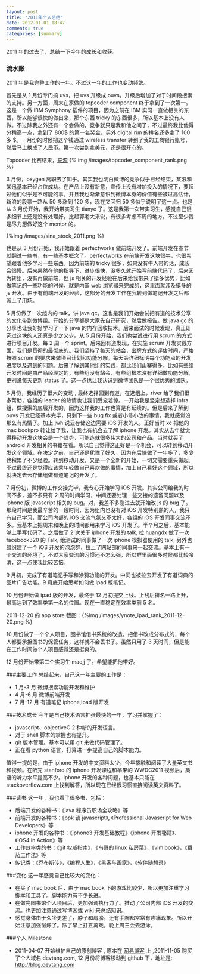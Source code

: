 ```yaml
---
layout: post
title: "2011年个人总结"
date: 2012-01-01 18:47
comments: true
categories: [summary]
---
```


2011 年的过去了，总结一下今年的成长和收获。

### 流水账

2011 年是我完整工作的一年。不过这一年的工作也变动频繁。

首先是从 1 月份专门搞 uvs，把 uvs 升级成 ouvs。升级后增加了对于时间段搜索的支持。另一方面，周末在家做的 topcoder component 终于拿到了一次第一。这是一个做 IBM Symphony 插件的项目，因为之前在 IBM 实习一直做相关的东西，所以能够很快的做出来，那个东西 tricky 的东西很多，所以基本上没有人做。不过除我之外还有一个会做的，竞争就只是我和他之间了，不过最终我比他得分稍高一点，拿到了 800$ 的第一名奖金，另外 digital run 的排名还多拿了 100 多 $。一月份的时候把这个钱通过 wireless
transfer 转到了我的工商银行账号，然后马上换成了人民币。第一次尝到拿美元，还是很开心的。

<!--more-->

Topcoder 比赛结果，[来源](http://community.topcoder.com/tc?module=CompContestDetails&pj=30014856)
{% img /images/topcoder_component_rank.png %}

3 月份，oxygen 离职去了知乎。其实我也明白微博的竞争似乎已经结束，某浪和某迅基本已经占位成功。在产品上没有新意，宣传上没有增加投入的情况下，要超过他们似乎是不可能的事。并且我也渐渐意识到微博本身的价值有些被过高估计，新浪的股票一路从 50 多涨到 120 多，现在又回归 50 多似乎说明了这一点。也是从 3 月份开始，我开始带实习生 tianye 了。这是我第一次带实习生，感觉自己很多细节上还是没有处理好，比起郭老大来说，有很多考虑不周的地方。不过至少我是尽力想做好这个 mentor 的。

{%img /images/sina_stock_2011.png %}

也是从 3 月份开始，我开始跟着 perfectworks 做前端开发了。前端开发在春节就翻过一些书，有一些基本概念了。perfectworks 在前端开发这块很牛，也很希望跟着他多学习一些东西。因为前端的 tricky 很多，如果没有牛人带的话，成长会很慢。后来果然在他的指导下，进步很快，没多久就开始写前端代码了，后来因为转组，没有再做前端，但 js 相关的开发经验在后来给我带来了挺多优势，比如做笔记的一些功能的时候，就是内嵌 web 浏览器来完成的，这里面就涉及挺多的 js 开发。由于有前端开发的经验，这部分的开发工作在我转到做笔记开发之后都派上了用场。

5 月份做了一次组内的 talk，讲 java gc。这也是我们开始尝试把有道的技术分享的文化带到微博组。开始的分享都是大家先自己研究，然后做报告。做 java
gc 的分享也让我好好学习了一下 java 的内存回收技术。后来面试的时候发现，真正研究过这块的人还真是少之又少。从 5 月份开始，我们也尝试进行用 scrum 的方式进行项目开发。每 2 周一个 sprint。后来回有道发现，在实施 scrum 开发实践方面，我们是贯彻的最彻底的。我们坚持了每天的站会，出牌方式的评估时间，严格按照 scrum 的要求来做项目计划和功能分解。每天会详细标明每个功能点的开发进度以及遇到的问题。后来了解到其他组的实践，都比我们山寨得多，比如有些组开发时间是由产品经理定的，有些组没有站会，有些组根本没有详细做功能分解，更别说每天更新 status 了。这一点也让我认识到微博团队是一个很优秀的团队。

6 月份，我经历了很大的变动 , 最终选择回到有道，在选组上，river 给了我们很多帮助，各组的 leader 的热情也让我们受宠若惊。一开始我是坚定想选择 infra 组，做搜索的底层开发的，因为这样我的工作也算是有延续的。但是后来了解到 ouvs 开发已经基本完毕，只剩下一些 bug fix 或者小修小改的事情，我就感觉没那么有热情了。加上 jwh 说云存储这边需要 iOS 开发的人。正好当时 xc 把他的 mac bookpro 转让给了我，让我也有机会去了解 iphone 开发。其实从去年就觉得移动开发这块会是一个趋势，可能造就很多伟大的公司和产品。当时就买了 android 开发相关的书籍在看。所以自己觉得这正好是一个机会，可以转到移动开发这个领域。在决定之前，自己还是犹豫了好久，因为在后端做了一年多了，多少也积累了不少经验。转到移动开发，又是一个全新的开始，一切又需要重头做起。不过最终还是觉得应该乘年轻做自己喜欢做的事情，加上自己看好这个领域，所以就决定去云存储组做有道笔记的开发了。

7 月份初，微博的工作交接完毕，我专心开始学习 iOS 开发。其实公司给我的时间不多，差不多只有 2 周的时间学习，中间还要处理一些交接的遗留问题以及 iphone 版 javascript 相关的 bug。对，我差不多刚进去就开始改 js 的 bug 了。那段时间是我最辛苦的一段时间，因为组内也没有对 iOS 开发特别熟的人，我只有自己学习，而公司内部的 iOS 交流气氛又不太好，各组的 iOS 开发同事交流不多。我基本上把周末和晚上的时间都用来学习 iOS 开发了。半个月之后，基本能够上手写代码了。之后做了 2 次关于 iphone 开发的 talk, 拉 huangdx 做了一次 facebook320 的 Talk, 给测试的同事做了一次 iphone 模拟器使用的 talk, 另外也组织建了一个 iOS 开发的泡泡群，拉上了网站部的同事来一起交流。基本上有一个交流的环境了，不过大家交流的习惯还不怎么强，所以群里面很多时候都比较冷清，这一点使我比较苦恼。

9 月初，完成了有道笔记手写和涂鸦功能的开发。中间也被拉去开发了有道词典的图片广告功能。9 月底开始思考如何做 ipad 版笔记。

10 月份开始做 ipad 版的开发，最终于 12 月初提交上线。上线后排名一路上升，最高达到了效率类第一名的位置。现在一直稳定在效率类前 5 名。

2011-12-20 的 app store 截图：{%img /images/ynote_ipad_rank_2011-12-20.png %}

10 月份做了一个个人项目，图书馆借书系统的改造。把借书改成分布式的，每个人都要承担图书的保管任务，这样就不会丢书了。虽然只用了 3 天时间，但是能在工作时间做个人项目感觉还是挺爽的。

12 月份开始带第二个实习生 maojj 了。希望能把他带好。

###主要工作
总结起来，自己这一年主要的工作是：

 * 1 月-3 月 微博搜索功能开发和维护
 * 4 月-6 月 微博前端开发
 * 7 月-12 月 有道笔记 iphone,ipad 版开发

###技术成长
今年是自己技术语言扩张最快的一年，学习并掌握了：

* javascript、objectiveC 2 种新的开发语言。
* 对于 shell 脚本的掌握也有提升。
* git 版本管理。基本可以用 git 来做代码管理了。
* 正在看 python 语言，打算进一步提高自己的脚本能力。

值得一提的是，由于 iphone 开发的中文资料太少，今年接触和阅读了大量英文书和视频。在听完 stanford 的 iphone 开发课程和苹果的 WWDC2011 视频后，英语的听力水平提高不少。iphone 开发的各种问题，也基本只能在 stackoverflow.com 上找到解答，所以现在已经很习惯直接阅读英文资料了。

###读书
这一年，我也看了很多书，包括：

* 后端开发的各种书：《java 程序员职场全攻略》等
* 前端开发的各种书：《ppk 谈 javascript》, 《Professional Javascript for Web Developers》等
* iphone 开发的各种书：《iphone3 开发基础教程》《iphone 开发秘籍》、《iOS4 in Action》等
* 工作效率类的书：《git 权威指南》，《鸟哥的 linux 私房菜》，《vim book》，《番茄工作法》等
* 传记类：《乔布斯传》，《编程人生》，《黑客与画家》，《软件随想录》

###变化
这一年感觉自己比较大的变化：

* 在买了 mac book 后，由于 mac book 下的游戏比较少，所以更加注重学习脚本和工具了。脚本能力有不少长进。
* 在做完图书馆个人项目后，更加强调执行力了。推动了公司内部 iOS 开发的交流。也更加注意通过写博客或 wiki 来总结知识。
* 感觉身体由于久坐更差了，脖子和肩膀，还有手腕都常常有疼痛现象。所以开始注意加强锻炼了。除了早上打五禽戏，晚上周三会去游泳。

###个人 Milestone
* 2011-04-07 开始维护自己的原创博客 , 原本在 [网易博客](http://tangqiaoboy.blog.163.com) 上 ,2011-11-05 购买了个人域名 devtang.com, 12 月份将博客移动到 github 下，地址是: <http://blog.devtang.com>
